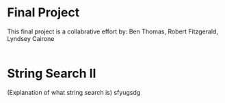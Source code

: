 # Final Project
This final project is a collabrative effort by: Ben Thomas, Robert Fitzgerald, Lyndsey Cairone
<br>
<br>
# String Search II
(Explanation of what string search is)
sfyugsdg
